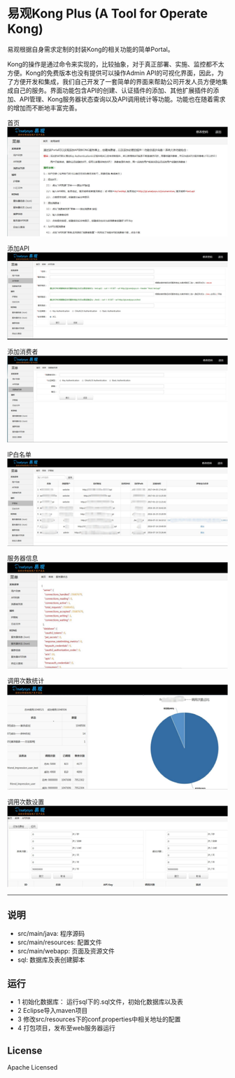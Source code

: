 # 易观Kong Plus (A Tool for Operate Kong)

易观根据自身需求定制的封装Kong的相关功能的简单Portal。

Kong的操作是通过命令来实现的，比较抽象，对于真正部署、实施、监控都不太方便。Kong的免费版本也没有提供可以操作Admin API的可视化界面，因此，为了方便开发和集成，我们自己开发了一套简单的界面来帮助公司开发人员方便地集成自己的服务。界面功能包含API的创建、认证插件的添加、其他扩展插件的添加、API管理、Kong服务器状态查询以及API调用统计等功能。功能也在随着需求的增加而不断地丰富完善。


首页
![index](/img/index.jpg)

添加API
![api](/img/addapi.jpg)

添加消费者
![api](/img/addconsumer.jpg)

IP白名单
![ip](/img/ip.jpg)

服务器信息
![info](/img/sinfo.jpg)

调用次数统计
![call](/img/count1.jpg)

调用次数设置
![call](/img/count2.jpg)


------

## 说明
 - src/main/java: 程序源码
 - src/main/resources: 配置文件
 - src/main/webapp: 页面及资源文件
 - sql: 数据库及表创建脚本

## 运行
 - 1 初始化数据库： 运行sql下的.sql文件，初始化数据库以及表
 - 2 Eclipse导入maven项目
 - 3 修改src/resources下的conf.properties中相关地址的配置
 - 4 打包项目，发布至web服务器运行

## License
   Apache Licensed
